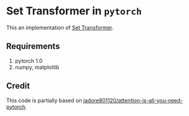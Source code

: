 # Set Transformer in `pytorch`
This an implementation of [Set Transformer](https://arxiv.org/abs/1810.00825).

## Requirements
1. pytorch 1.0
2. numpy, matplotlib

## Credit
This code is partially based on [jadore801120/attention-is-all-you-need-pytorch](https://github.com/jadore801120/attention-is-all-you-need-pytorch).
